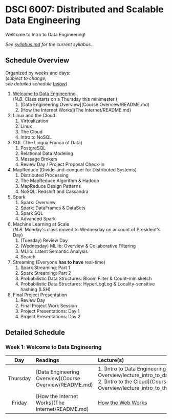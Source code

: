 # DSCI 6007: Distributed and Scalable Data Engineering

Welcome to Intro to Data Engineering!

_See [syllabus.md](syllabus.md) for the current syllabus._

## Schedule Overview
Organized by weeks and days:  
(_subject to change;  
see detailed schedule [below](#detailed-schedule)_)

1. [Welcome to Data Engineering](#week-1-welcome-to-data-engineering)  
(_N.B._ Class starts on a Thursday this minimester.)
    1. [Data Engineering Overview](Course Overview/README.md)
    2. [How the Internet Works](The Internet/README.md)
2. Linux and the Cloud
    1. Virtualization
    2. Linux
    3. The Cloud
    4. Intro to NoSQL
3. SQL (The Lingua Franca of Data)
    1. PostgreSQL
    2. Relational Data Modeling
    3. Message Brokers
    4. Review Day / Project Proposal Check-in
4. MapReduce (Divide-and-conquer for Distributed Systems)
    1. Distributed Processing
    2. The MapReduce Algorithm & Hadoop
    3. MapReduce Design Patterns
    4. NoSQL: Redshift and Cassandra
5. Spark
    1. Spark: Overview
    2. Spark: DataFrames & DataSets
    3. Spark SQL
    4. Advanced Spark
6. Machine Learning at Scale  
(_N.B._ Monday's class moved to Wednesday on account of President's Day)
    1. (Tuesday) Review Day
    2. (Wednesday) MLlib: Overview & Collaborative Filtering
    3. MLlib: Latent Semantic Analysis
    4. Search
7. Streaming (Everyone **has to have** real-time)
    1. Spark Streaming: Part 1
    2. Spark Streaming: Part 2
    3. Probabilistic Data Structures: Bloom Filter & Count–min sketch
    4. Probabilistic Data Structures: HyperLogLog & Locality-sensitive hashing (LSH)
8. Final Project Presentation
    1. Review Day
    2. Final Project Work Session      
    3. Project Presentations: Day 1    
    4. Project Presentations: Day 2     

## Detailed Schedule

### Week 1: Welcome to Data Engineering  

| Day      | Readings | Lecture(s) | Assignment |
|:--------:|:-------- |:---------- |:---------- |
| Thursday | [Data Engineering Overview](Course Overview/README.md) | 1. [Intro to Data Engineering](Course Overview/lecture_intro_to_data_engineering.ipynb) <BR /> 2. [Intro to the Cloud](Course Overview/lecture_intro_to_the_cloud.ipynb) | [Conencting to the Cloud with Python](Course Overview/lab.md) |
| Friday   | [How the Internet Works](The Internet/README.md) | [How the Web Works](http://slides.com/wesleyreid/how-the-web-works) | [Generating Reports](The Internet/lab.md) |
